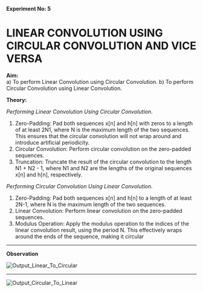 **Experiment No: 5**

# **LINEAR CONVOLUTION USING CIRCULAR CONVOLUTION AND VICE VERSA**

**Aim:**<br>
a) To perform Linear Convolution using Circular Convolution.
b) To perform Circular Convolution using Linear Convolution.

**Theory:**

*Performing Linear Convolution Using Circular Convolution*.
1. Zero-Padding: Pad both sequences x[n] and h[n] with zeros to a length of at least 2N1, where N is the maximum length of the two sequences. This ensures that the circular
convolution will not wrap around and introduce artificial periodicity.
2. Circular Convolution: Perform circular convolution on the zero-padded sequences.
3. Truncation: Truncate the result of the circular convolution to the length N1 + N2 - 1,
where N1 and N2 are the lengths of the original sequences x[n] and h[n], respectively.

*Performing Circular Convolution Using Linear Convolution.*
1. Zero-Padding: Pad both sequences x[n] and h[n] to a length of at least 2N-1, where N
is the maximum length of the two sequences.
2. Linear Convolution: Perform linear convolution on the zero-padded sequences.
3. Modulus Operation: Apply the modulus operation to the indices of the linear
convolution result, using the period N. This effectively wraps around the ends of the
sequence, making it circular

***

**Observation**

![Output_Linear_To_Circular](https://github.com/user-attachments/assets/de1ff472-3a05-4d1e-a4e3-b5df8ae2c811)

***

![Output_Circular_To_Linear](https://github.com/user-attachments/assets/f3e40a00-9c90-45f5-b7e3-2ff80558c3e3)



